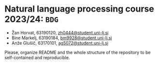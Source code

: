 # Natural language processing course 2023/24: `BDG`

- Žan Horvat, 63190120, zh0444@student.uni-lj.si
- Bine Markelj, 63190184, bm9928@student.uni-lj.si
- Anže Glušič, 63170101, ag5072@student.uni-lj.si

Please, organize README and the whole structure of the repository to be self-contained and reproducible.
